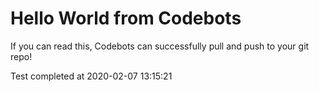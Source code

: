 # Hello World from Codebots

If you can read this, Codebots can successfully pull and push to your git repo!

Test completed at 2020-02-07 13:15:21